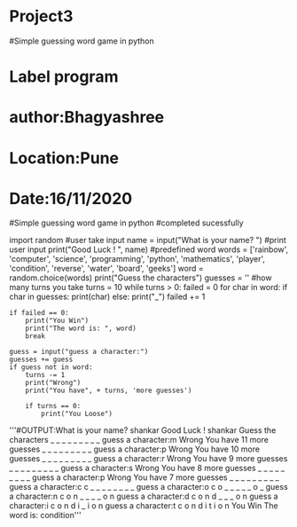 # Project3
#Simple guessing word game in python
# Label program
# author:Bhagyashree
# Location:Pune
# Date:16/11/2020
#Simple guessing word game in python
#completed sucessfully


import random
#user take input
name = input("What is your name? ")
#print user input
print("Good Luck ! ", name)
#predefined word
words = ['rainbow', 'computer', 'science', 'programming',
         'python', 'mathematics', 'player', 'condition',
         'reverse', 'water', 'board', 'geeks']
word = random.choice(words)
print("Guess the characters")
guesses = ''
#how many turns you take
turns = 10
while turns > 0:
    failed = 0
    for char in word:
        if char in guesses:
            print(char)
        else:
            print("_")
            failed += 1

    if failed == 0:
        print("You Win")
        print("The word is: ", word)
        break

    guess = input("guess a character:")
    guesses += guess
    if guess not in word:
        turns -= 1
        print("Wrong")
        print("You have", + turns, 'more guesses')

        if turns == 0:
            print("You Loose")
'''#OUTPUT:What is your name? shankar
Good Luck !  shankar
Guess the characters
_
_
_
_
_
_
_
_
_
guess a character:m
Wrong
You have 11 more guesses
_
_
_
_
_
_
_
_
_
guess a character:p
Wrong
You have 10 more guesses
_
_
_
_
_
_
_
_
_
guess a character:r
Wrong
You have 9 more guesses
_
_
_
_
_
_
_
_
_
guess a character:s
Wrong
You have 8 more guesses
_
_
_
_
_
_
_
_
_
guess a character:p
Wrong
You have 7 more guesses
_
_
_
_
_
_
_
_
_
guess a character:c
c
_
_
_
_
_
_
_
_
guess a character:o
c
o
_
_
_
_
_
o
_
guess a character:n
c
o
n
_
_
_
_
o
n
guess a character:d
c
o
n
d
_
_
_
o
n
guess a character:i
c
o
n
d
i
_
i
o
n
guess a character:t
c
o
n
d
i
t
i
o
n
You Win
The word is:  condition'''
